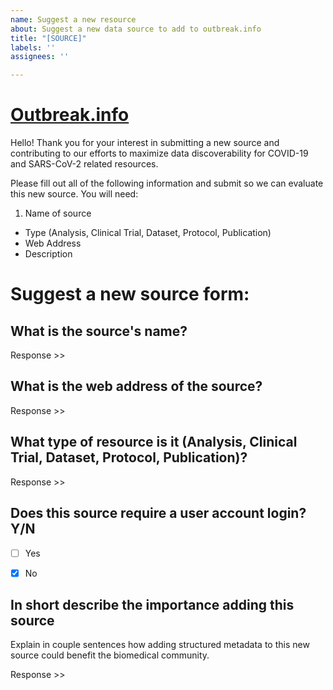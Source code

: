 ```yaml
---
name: Suggest a new resource
about: Suggest a new data source to add to outbreak.info
title: "[SOURCE]"
labels: ''
assignees: ''

---
```


# [Outbreak.info](https://outbreak.info/)

Hello! 
Thank you for your interest in submitting a new source and contributing to our efforts to maximize data discoverability for COVID-19 and SARS-CoV-2 related resources. 

Please fill out all of the following information and submit so we can evaluate this new source.
You will need:

 1. Name of source
 - Type (Analysis, Clinical Trial, Dataset, Protocol, Publication)
 - Web Address
 - Description

# Suggest a new source form:


## What is the source's name?

Response >>

## What is the web address of the source?

Response >>

## What type of resource is it (Analysis, Clinical Trial, Dataset, Protocol, Publication)?

Response >>

## Does this source require a user account login? Y/N


- [ ] Yes
- [x] No


## In short describe the importance adding this source

Explain in couple sentences how adding structured metadata to this new source could benefit the biomedical community.

Response >>
